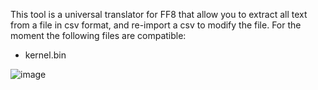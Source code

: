 This tool is a universal translator for FF8 that allow you to extract all text from a file in csv format, and re-import a csv to modify the file.
For the moment the following files are compatible:
- kernel.bin

![image](https://github.com/user-attachments/assets/2b231b0a-7c8e-40df-8bd8-3e36190f5377)

